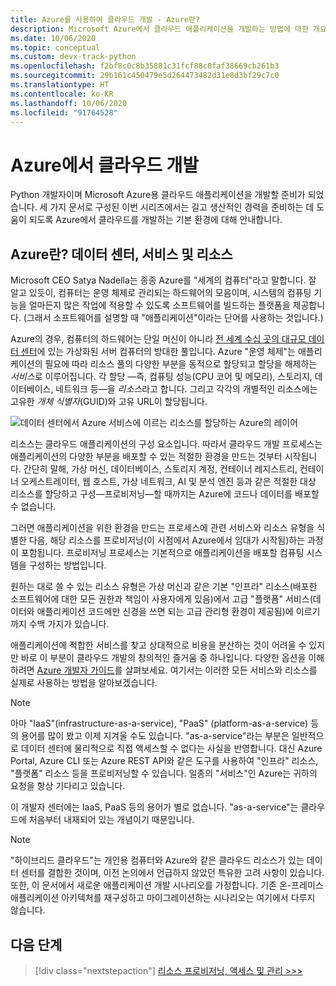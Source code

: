 ```yaml
---
title: Azure를 사용하여 클라우드 개발 - Azure란?
description: Microsoft Azure에서 클라우드 애플리케이션을 개발하는 방법에 대한 개요이며, 데이터 센터, 서비스 및 리소스의 관계부터 설명합니다.
ms.date: 10/06/2020
ms.topic: conceptual
ms.custom: devx-track-python
ms.openlocfilehash: f2bf8c0c8b35881c31fcf88c0faf38669cb261b3
ms.sourcegitcommit: 29b161c450479e5d264473482d31e8d3bf29c7c0
ms.translationtype: HT
ms.contentlocale: ko-KR
ms.lasthandoff: 10/06/2020
ms.locfileid: "91764528"
---
```

# <a name="cloud-development-on-azure"></a>Azure에서 클라우드 개발

Python 개발자이며 Microsoft Azure용 클라우드 애플리케이션을 개발할 준비가 되었습니다. 세 가지 문서로 구성된 이번 시리즈에서는 길고 생산적인 경력을 준비하는 데 도움이 되도록 Azure에서 클라우드를 개발하는 기본 환경에 대해 안내합니다.

## <a name="what-is-azure-data-centers-services-and-resources"></a>Azure란? 데이터 센터, 서비스 및 리소스

Microsoft CEO Satya Nadella는 종종 Azure를 "세계의 컴퓨터"라고 말합니다. 잘 알고 있듯이, 컴퓨터는 운영 체제로 관리되는 하드웨어의 모음이며, 시스템의 컴퓨팅 기능을 얼마든지 많은 작업에 적용할 수 있도록 소프트웨어를 빌드하는 플랫폼을 제공합니다. (그래서 소프트웨어를 설명할 때 "애플리케이션"이라는 단어를 사용하는 것입니다.)

Azure의 경우, 컴퓨터의 하드웨어는 단일 머신이 아니라 [전 세계 수십 곳의 대규모 데이터 센터](https://azure.microsoft.com/global-infrastructure/regions/)에 있는 가상화된 서버 컴퓨터의 방대한 풀입니다. Azure "운영 체제"는 애플리케이션의 필요에 따라 리소스 풀의 다양한 부분을 동적으로 할당되고 할당을 해제하는 *서비스*로 이루어집니다. 각 할당 &mdash;즉, 컴퓨팅 성능(CPU 코어 및 메모리), 스토리지, 데이터베이스, 네트워크 등&mdash;을 *리소스*라고 합니다. 그리고 각각의 개별적인 리소스에는 고유한 *개체 식별자*(GUID)와 고유 URL이 할당됩니다.

![데이터 센터에서 Azure 서비스에 이르는 리소스를 할당하는 Azure의 레이어](media/cloud-development/azure-layers.png)

리소스는 클라우드 애플리케이션의 구성 요소입니다. 따라서 클라우드 개발 프로세스는 애플리케이션의 다양한 부분을 배포할 수 있는 적절한 환경을 만드는 것부터 시작됩니다. 간단히 말해, 가상 머신, 데이터베이스, 스토리지 계정, 컨테이너 레지스트리, 컨테이너 오케스트레이터, 웹 호스트, 가상 네트워크, AI 및 분석 엔진 등과 같은 적절한 대상 리소스를 할당하고 구성&mdash;프로비저닝&mdash;할 때까지는 Azure에 코드나 데이터를 배포할 수 없습니다.

그러면 애플리케이션을 위한 환경을 만드는 프로세스에 관련 서비스와 리소스 유형을 식별한 다음, 해당 리소스를 프로비저닝(이 시점에서 Azure에서 임대가 시작됨)하는 과정이 포함됩니다. 프로비저닝 프로세스는 기본적으로 애플리케이션을 배포할 컴퓨팅 시스템을 구성하는 방법입니다.

원하는 대로 쓸 수 있는 리소스 유형은 가상 머신과 같은 기본 "인프라" 리소스(배포한 소프트웨어에 대한 모든 권한과 책임이 사용자에게 있음)에서 고급 "플랫폼" 서비스(데이터와 애플리케이션 코드에만 신경을 쓰면 되는 고급 관리형 환경이 제공됨)에 이르기까지 수백 가지가 있습니다.

애플리케이션에 적합한 서비스를 찾고 상대적으로 비용을 분산하는 것이 어려울 수 있지만 바로 이 부분이 클라우드 개발의 창의적인 즐거움 중 하나입니다. 다양한 옵션을 이해하려면 [Azure 개발자 가이드](/azure/guides/developer/azure-developer-guide)를 살펴보세요. 여기서는 이러한 모든 서비스와 리소스를 실제로 사용하는 방법을 알아보겠습니다.

> [!NOTE]
> 아마 "IaaS"(infrastructure-as-a-service), "PaaS" (platform-as-a-service) 등의 용어를 많이 봤고 이제 지겨울 수도 있습니다. "as-a-service"라는 부분은 일반적으로 데이터 센터에 물리적으로 직접 액세스할 수 없다는 사실을 반영합니다. 대신 Azure Portal, Azure CLI 또는 Azure REST API와 같은 도구를 사용하여 "인프라" 리소스, "플랫폼" 리소스 등을 프로비저닝할 수 있습니다. 일종의 "서비스"인 Azure는 귀하의 요청을 항상 기다리고 있습니다.
>
> 이 개발자 센터에는 IaaS, PaaS 등의 용어가 별로 없습니다. "as-a-service"는 클라우드에 처음부터 내재되어 있는 개념이기 때문입니다.

> [!NOTE]
> "하이브리드 클라우드"는 개인용 컴퓨터와 Azure와 같은 클라우드 리소스가 있는 데이터 센터를 결합한 것이며, 이전 논의에서 언급하지 않았던 특유한 고려 사항이 있습니다. 또한, 이 문서에서 새로운 애플리케이션 개발 시나리오를 가정합니다. 기존 온-프레미스 애플리케이션 아키텍처를 재구성하고 마이그레이션하는 시나리오는 여기에서 다루지 않습니다.

## <a name="next-step"></a>다음 단계

> [!div class="nextstepaction"]
> [리소스 프로비저닝, 액세스 및 관리 >>>](cloud-development-provisioning.md)
